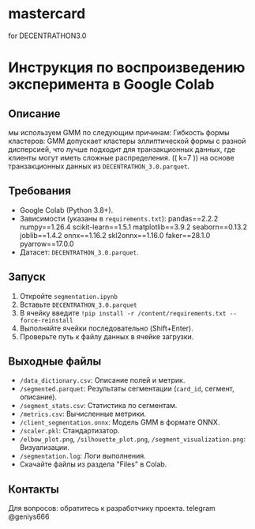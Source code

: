 # mastercard
for DECENTRATHON3.0

# Инструкция по воспроизведению эксперимента в Google Colab

## Описание
мы используем GMM по следующим причинам:
Гибкость формы кластеров:
GMM допускает кластеры эллиптической формы с разной дисперсией, что лучше подходит для транзакционных данных, где клиенты могут иметь сложные распределения.
(\( k=7 \)) на основе транзакционных данных из `DECENTRATHON_3.0.parquet`.

## Требования
- Google Colab (Python 3.8+).
- Зависимости (указаны в `requirements.txt`):
pandas==2.2.2
numpy==1.26.4
scikit-learn==1.5.1
matplotlib==3.9.2
seaborn==0.13.2
joblib==1.4.2
onnx==1.16.2
skl2onnx==1.16.0
faker==28.1.0
pyarrow==17.0.0
- Датасет: `DECENTRATHON_3.0.parquet`.

## Запуск
1. Откройте `segmentation.ipynb`
2. Вставьте `DECENTRATHON_3.0.parquet`
3. В ячейку введите `!pip install -r /content/requirements.txt --force-reinstall`
5. Выполняйте ячейки последовательно (Shift+Enter).
6. Проверьте путь к файлу данных в ячейке загрузки.

## Выходные файлы
- `/data_dictionary.csv`: Описание полей и метрик.
- `/segmented.parquet`: Результаты сегментации (`card_id`, сегмент, описание).
- `/segment_stats.csv`: Статистика по сегментам.
- `/metrics.csv`: Вычисленные метрики.
- `/client_segmentation.onnx`: Модель GMM в формате ONNX.
- `/scaler.pkl`: Стандартизатор.
- `/elbow_plot.png`, `/silhouette_plot.png`, `/segment_visualization.png`: Визуализации.
- `/segmentation.log`: Логи выполнения.
- Скачайте файлы из раздела "Files" в Colab.


## Контакты
Для вопросов: обратитесь к разработчику проекта.
telegram @geniys666
